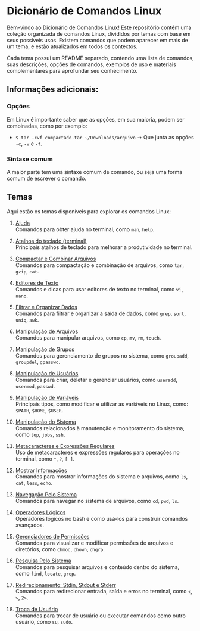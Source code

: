 # Dicionário de Comandos Linux
Bem-vindo ao Dicionário de Comandos Linux! Este repositório contém uma coleção organizada de comandos Linux, divididos por temas com base em seus possíveis usos. Existem comandos que podem aparecer em mais de um tema, e estão atualizados em todos os contextos.

Cada tema possui um README separado, contendo uma lista de comandos, suas descrições, opções de comandos, exemplos de uso e materiais complementares para aprofundar seu conhecimento.

## Informações adicionais:
### Opções
Em Linux é importante saber que as opções, em sua maioria, podem ser combinadas, como por exemplo:
- `$ tar -cvf compactado.tar ~/Downloads/arquivo` → Que junta as opções `-c`, `-v` e `-f`.

### Sintaxe comum
A maior parte tem uma sintaxe comum de comando, ou seja uma forma comum de escrever o comando.

## Temas
Aqui estão os temas disponíveis para explorar os comandos Linux:

1. [Ajuda](./Ajuda/README.md)  
   Comandos para obter ajuda no terminal, como `man`, `help`.

2. [Atalhos do teclado (terminal)](./AtalhosTeclado/README.md)  
   Principais atalhos de teclado para melhorar a produtividade no terminal.

3. [Compactar e Combinar Arquivos](./Compactar|Combinar/README.md)  
   Comandos para compactação e combinação de arquivos, como `tar`, `gzip`, `cat`.

4. [Editores de Texto](./EditoresDeTexto/README.md)  
   Comandos e dicas para usar editores de texto no terminal, como `vi`, `nano`.

5. [Filtrar e Organizar Dados](./Filtrar|Organizar/README.md)  
   Comandos para filtrar e organizar a saída de dados, como `grep`, `sort`, `uniq`, `awk`.

6. [Manipulação de Arquivos](./ManipulaçãoDeArquivos/README.md)  
   Comandos para manipular arquivos, como `cp`, `mv`, `rm`, `touch`.

7. [Manipulação de Grupos](./ManipulaçãoDeGrupos/README.md)  
   Comandos para gerenciamento de grupos no sistema, como `groupadd`, `groupdel`, `gpasswd`.

8. [Manipulação de Usuários](./ManipulaçãoDeUsuários/README.md)  
   Comandos para criar, deletar e gerenciar usuários, como `useradd`, `usermod`, `passwd`.

9. [Manipulação de Variáveis](./ManipulaçãoDeVariaveis/README.md)  
   Principais tipos, como modificar e utilizar as variáveis no Linux, como: `$PATH`, `$HOME`, `$USER`.

10. [Manipulação do Sistema](./ManipulaçãoDoSistema/README.md)  
    Comandos relacionados à manutenção e monitoramento do sistema, como `top`, `jobs`, `ssh`.

11. [Metacaracteres e Expressões Regulares](./MetaCaractere/README.md)  
    Uso de metacaracteres e expressões regulares para operações no terminal, como `*`, `?`, `[ ]`.

12. [Mostrar Informações](./Mostar/README.md)  
    Comandos para mostrar informações do sistema e arquivos, como `ls`, `cat`, `less`, `echo`.

13. [Navegação Pelo Sistema](./NavegaçãoPeloSistema/README.md)  
    Comandos para navegar no sistema de arquivos, como `cd`, `pwd`, `ls`.

14. [Operadores Lógicos](./OperadoresLógicos/README.md)  
    Operadores lógicos no bash e como usá-los para construir comandos avançados.

15. [Gerenciadores de Permissões](./Permissões/README.md)  
    Comandos para visualizar e modificar permissões de arquivos e diretórios, como `chmod`, `chown`, `chgrp`.

16. [Pesquisa Pelo Sistema](./PesquisaPeloSistema/README.md)  
    Comandos para pesquisar arquivos e conteúdo dentro do sistema, como `find`, `locate`, `grep`.

17. [Redirecionamento: Stdin, Stdout e Stderr](./Stdin|Stdout|Stderr/README.md)  
    Comandos para redirecionar entrada, saída e erros no terminal, como `<`, `>`, `2>`.

18. [Troca de Usuário](./TrocaDeUsuário/README.md)  
    Comandos para trocar de usuário ou executar comandos como outro usuário, como `su`, `sudo`.
